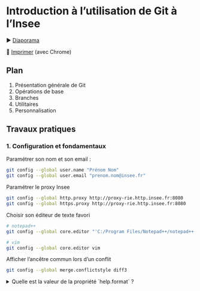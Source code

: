 # Introduction à l’utilisation de Git à l’Insee

:arrow_forward: [Diaporama](http://wehdrc.pages.innovation.insee.eu/formation-git)

:bookmark_tabs: [Imprimer](http://wehdrc.pages.innovation.insee.eu/formation/?print-pdf#/) (avec Chrome)

## Plan

 1. Présentation générale de Git
 2. Opérations de base
 3. Branches
 4. Utilitaires
 5. Personnalisation
 
## Travaux pratiques

### 1. Configuration et fondamentaux

Paramétrer son nom et son email :
```bash
git config --global user.name "Prénom Nom"
git config --global user.email "prenom.nom@insee.fr"
```

Paramétrer le proxy Insee
```bash
git config --global http.proxy http://proxy-rie.http.insee.fr:8080
git config --global https.proxy http://proxy-rie.http.insee.fr:8080
```

Choisir son éditeur de texte favori
```bash
# notepad++
git config --global core.editor "'C:/Program Files/Notepad++/notepad++.exe' -multiInst -nosession"

# vim
git config --global core.editor vim
```

Afficher l’ancêtre commun lors d’un conflit 
```bash
git config --global merge.conflictstyle diff3
```

<details>
	<summary>Quelle est la valeur de la propriété `help.format` ?</summary>
	<br/>
	`git config help.format`
<details>

<details>
	<summary>Dans quel fichier cette propriété est-elle enregistrée ?</summary>
	<br/>
	`git config --list --show-origin | grep "help.format"`
<details>

<details>
	<summary>Combien y-a-til de propriétés système dans ce fichier ?</summary>
	<br/>
	`cat /c/ProgramData/Git/config | wc -l`
<details>

#### Opérations de base

Ajouter un alias vers Maven :

```bash
# Éditer le fichier .bashrc
vim ~/.bashrc

# Ajouter la ligne suivante et quitter vim
alias mvn='"/c/Program Files (x86)/insee/atelier-dev-2/applications/maven/bin/mvn.bat"'

# Recharger le fichier .bashrc
source ~/.bashrc
```

Créer un nouveau projet Maven :
```bash
cd /d
mvn -B archetype:generate -DgroupId=fr.insee.git -DartifactId=git-base
```

Initialiser un dépôt Git et constater la création du dépôt Git local :
```bash
cd git-base
git init
ls -al
```

Ajouter tous les fichiers dans l’index et valider dans un premier _commit_.
```bash
git add .
git status
git commit -m "Initialisation du projet 'git-base'"
```

Packager l’application, l’exécuter puis inspecter la copie de travail :
```bash
mvn package
java -cp target/git-base-1.0-SNAPSHOT.jar fr.insee.git.App
git status
```

Créer le fichier `.gitignore` pour exclure le répertoire `target/` et le valider :
```bash
vim .gitignore
git add .
git status
```

Constater que le répertoire `target/` n’est plus pris en compte : il n’a pas été ajouté à l’index et ne sera donc pas dans le prochain _commit_.

Valider. 

```bash
git commit -m "Exclusion du répertoire 'target/'"
```

Créer les dossiers `src/main/resources` et `src/test/resources`,  inspecter la copie de travail :
```bash
mkdir -p src/main/resources src/test/resources
```

:warning: Git ne détecte aucun changement car les répertoires sont vides.

Pour que ces dossier soient quand même présents dans l’historique bien qu’ils soient vides, utiliser la technique suivante qui consiste à créer dans le dossier un fichier caché vide et a le valider :

```bash
touch src/main/resources/.git-empty src/test/resources/.git-empty
git status
git add .
git commit -m "Création des répertoires 'src/main/resources/' et 'src/test/resources/'"
```